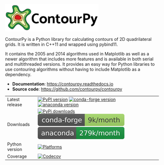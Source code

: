 <img alt="ContourPy" src="https://raw.githubusercontent.com/contourpy/contourpy/main/docs/_static/contourpy_logo_horiz.svg" height="90">

ContourPy is a Python library for calculating contours of 2D quadrilateral grids.  It is written in C++11 and wrapped using pybind11.

It contains the 2005 and 2014 algorithms used in Matplotlib as well as a newer algorithm that includes more features and is available in both serial and multithreaded versions.  It provides an easy way for Python libraries to use contouring algorithms without having to include Matplotlib as a dependency.

  * **Documentation**: https://contourpy.readthedocs.io
  * **Source code**: https://github.com/contourpy/contourpy

| | |
| --- | --- |
| Latest release | [![PyPI version](https://img.shields.io/pypi/v/contourpy.svg?label=pypi&color=fdae61)](https://pypi.python.org/pypi/contourpy) [![conda-forge version](https://img.shields.io/conda/v/conda-forge/contourpy.svg?label=conda-forge&color=a6d96a)](https://anaconda.org/conda-forge/contourpy) [![anaconda version](https://img.shields.io/conda/v/anaconda/contourpy.svg?label=anaconda&color=1a9641)](https://anaconda.org/anaconda/contourpy) |
| Downloads | [![PyPi downloads](https://img.shields.io/pypi/dm/contourpy?label=pypi&style=flat&color=fdae61)](https://pepy.tech/project/contourpy) [![conda-forge downloads](https://raw.githubusercontent.com/contourpy/condabadges/main/cache/contourpy_conda-forge_monthly.svg)](https://anaconda.org/conda-forge/contourpy) [![anaconda downloads](https://raw.githubusercontent.com/contourpy/condabadges/main/cache/contourpy_anaconda_monthly.svg)](https://anaconda.org/anaconda/contourpy) |
| Python version | [![Platforms](https://img.shields.io/pypi/pyversions/contourpy?color=fdae61)](https://pypi.org/project/contourpy/) |
| Coverage | [![Codecov](https://img.shields.io/codecov/c/gh/contourpy/contourpy?color=fdae61&label=codecov)](https://app.codecov.io/gh/contourpy/contourpy) |
